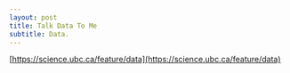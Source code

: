 ```yaml
---
layout: post
title: Talk Data To Me
subtitle: Data.
---
```


[https://science.ubc.ca/feature/data](https://science.ubc.ca/feature/data)
